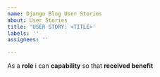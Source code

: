 ```yaml
---
name: Django Blog User Stories
about: User Stories
title: 'USER STORY: <TITLE>'
labels: ''
assignees: ''

---
```


As a **role** i can **capability** so that **received benefit**

